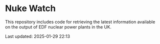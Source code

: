 # Nuke Watch

This repository includes code for retrieving the latest information available on the output of EDF nuclear power plants in the UK.

Last updated: 2025-01-29 22:13